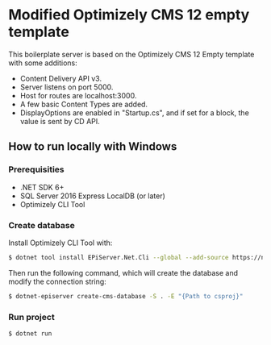 # Modified Optimizely CMS 12 empty template

This boilerplate server is based on the Optimizely CMS 12 Empty template with some additions:
- Content Delivery API v3.
- Server listens on port 5000.
- Host for routes are localhost:3000.
- A few basic Content Types are added.
- DisplayOptions are enabled in "Startup.cs", and if set for a block, the value is sent by CD API.

## How to run locally with Windows

### Prerequisities
- .NET SDK 6+
- SQL Server 2016 Express LocalDB (or later)
- Optimizely CLI Tool

### Create database
Install Optimizely CLI Tool with:

```bash
$ dotnet tool install EPiServer.Net.Cli --global --add-source https://nuget.optimizely.com/feed/packages.svc/
````
Then run the following command, which will create the database and modify the connection string:

```bash
$ dotnet-episerver create-cms-database -S . -E "{Path to csproj}" 
````

### Run project

```bash
$ dotnet run
````
